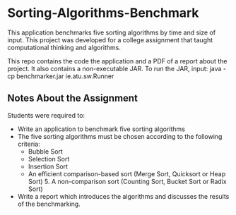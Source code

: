 # Sorting-Algorithms-Benchmark
This application benchmarks five sorting algorithms by time and size of input. This project was developed for a college assignment that taught computational thinking and algorithms. 

This repo contains the code the application and a PDF of a report about the project. It also contains a non-executable JAR. To run the JAR, input: java -cp benchmarker.jar ie.atu.sw.Runner

## Notes About the Assignment 
Students were required to:
- Write an application to benchmark five sorting algorithms
- The five sorting algorithms must be chosen according to the following criteria:
  - Bubble Sort
  - Selection Sort
  - Insertion Sort
  - An efficient comparison-based sort (Merge Sort, Quicksort or Heap Sort) 5. A non-comparison sort (Counting Sort, Bucket Sort or Radix Sort)
- Write a report which introduces the algorithms and discusses the results of the benchmarking. 


 
